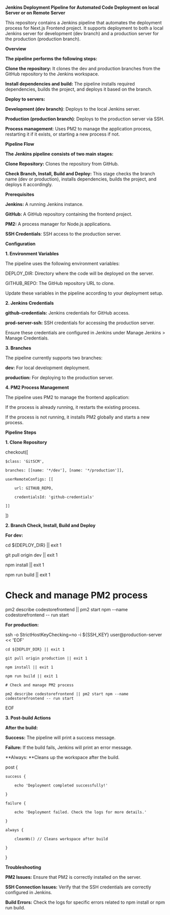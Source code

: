 **Jenkins Deployment Pipeline for Automated Code Deployment on local Server or on Remote Server**

This repository contains a Jenkins pipeline that automates the deployment process for Next.js Frontend project. It supports deployment to both a local Jenkins server for development (dev branch) and a production server for the production (production branch).

**Overview**

**The pipeline performs the following steps:**

**Clone the repository:** It clones the dev and production branches from the GitHub repository to the Jenkins workspace.

**Install dependencies and build:** The pipeline installs required dependencies, builds the project, and deploys it based on the branch.

**Deploy to servers:**

**Development (dev branch)**: Deploys to the local Jenkins server.

**Production (production branch)**: Deploys to the production server via SSH.

**Process management**: Uses PM2 to manage the application process, restarting it if it exists, or starting a new process if not.

**Pipeline Flow**

**The Jenkins pipeline consists of two main stages:**

**Clone Repository:** Clones the repository from GitHub.

**Check Branch, Install, Build and Deploy:** This stage checks the branch name (dev or production), installs dependencies, builds the project, and deploys it accordingly.

**Prerequisites**

**Jenkins:** A running Jenkins instance.

**GitHub:** A GitHub repository containing the frontend project.

**PM2:** A process manager for Node.js applications.

**SSH Credentials**: SSH access to the production server.

**Configuration**

**1. Environment Variables**

The pipeline uses the following environment variables:

DEPLOY_DIR: Directory where the code will be deployed on the server.

GITHUB_REPO: The GitHub repository URL to clone.

Update these variables in the pipeline according to your deployment setup.

**2. Jenkins Credentials**

**github-credentials:** Jenkins credentials for GitHub access.

**prod-server-ssh:** SSH credentials for accessing the production server.

Ensure these credentials are configured in Jenkins under Manage Jenkins > Manage Credentials.

**3. Branches**

The pipeline currently supports two branches:

**dev:** For local development deployment.

**production:** For deploying to the production server.

**4. PM2 Process Management**

The pipeline uses PM2 to manage the frontend application:

If the process is already running, it restarts the existing process.

If the process is not running, it installs PM2 globally and starts a new process.

**Pipeline Steps**

**1. Clone Repository**

checkout([

    $class: 'GitSCM',
    
    branches: [[name: '*/dev'], [name: '*/production']],
    
    userRemoteConfigs: [[
    
        url: GITHUB_REPO,
        
        credentialsId: 'github-credentials'
        
    ]]
    
])

**2. Branch Check, Install, Build and Deploy**

**For dev:**

cd ${DEPLOY_DIR} || exit 1

git pull origin dev || exit 1

npm install || exit 1

npm run build || exit 1

# Check and manage PM2 process

pm2 describe codestorefrontend || pm2 start npm --name codestorefrontend -- run start

**For production:**

ssh -o StrictHostKeyChecking=no -i ${SSH_KEY} user@production-server << 'EOF'

    cd ${DEPLOY_DIR} || exit 1
    
    git pull origin production || exit 1
    
    npm install || exit 1
    
    npm run build || exit 1
    
    # Check and manage PM2 process
    
    pm2 describe codestorefrontend || pm2 start npm --name codestorefrontend -- run start
    
EOF

**3. Post-build Actions**
   
**After the build:**

**Success:** The pipeline will print a success message.

**Failure:** If the build fails, Jenkins will print an error message.

**Always: **Cleans up the workspace after the build.

post {

    success {
    
        echo 'Deployment completed successfully!'
        
    }
    
    failure {
    
        echo 'Deployment failed. Check the logs for more details.'
        
    }
    
    always {
    
        cleanWs() // Cleans workspace after build
        
    }
    
}

**Troubleshooting**

**PM2 Issues:** Ensure that PM2 is correctly installed on the server.

**SSH Connection Issues:** Verify that the SSH credentials are correctly configured in Jenkins.

**Build Errors:** Check the logs for specific errors related to npm install or npm run build.
